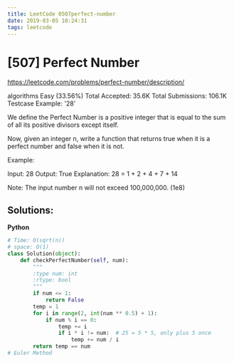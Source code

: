 ```yaml
---
title: LeetCode 0507perfect-number
date: 2019-03-05 10:24:31
tags: leetcode
---
```


# [507] Perfect Number

 https://leetcode.com/problems/perfect-number/description/

 algorithms
 Easy (33.56%)
 Total Accepted:    35.6K
 Total Submissions: 106.1K
 Testcase Example:  '28'

 We define the Perfect Number is a positive integer that is equal to the sum
 of all its positive divisors except itself. 
 
 Now, given an integer n, write a function that returns true when it is a
 perfect number and false when it is not.
 
 
 Example:
 
 Input: 28
 Output: True
 Explanation: 28 = 1 + 2 + 4 + 7 + 14
 
 

 Note:
 The input number n will not exceed 100,000,000. (1e8)
 

## Solutions:
**Python**
```python
# Time: O(sqrt(n))
# space: O(1)
class Solution(object):
    def checkPerfectNumber(self, num):
        """
        :type num: int
        :rtype: bool
        """
        if num <= 1:
            return False
        temp = 1
        for i in range(2, int(num ** 0.5) + 1):
            if num % i == 0:
                temp += i
                if i * i != num:  # 25 = 5 * 5, only plus 5 once
                    temp += num / i
        return temp == num
# Euler Method
```

